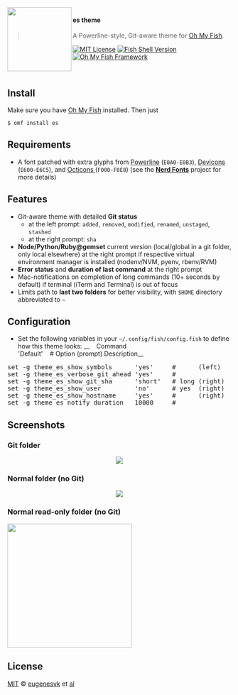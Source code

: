 <img src="https://cdn.rawgit.com/oh-my-fish/oh-my-fish/e4f1c2e0219a17e2c748b824004c8d0b38055c16/docs/logo.svg" align="left" width="144px" height="144px"/>

#### es theme
> A Powerline-style, Git-aware theme for [Oh My Fish][omf-link].

[![MIT License][license-badge]](/LICENSE)
[![Fish Shell Version][fish-version-badge]](https://fishshell.com)
[![Oh My Fish Framework][omf-badge]](https://www.github.com/oh-my-fish/oh-my-fish)

<br/>

## Install
Make sure you have [Oh My Fish][omf-link] installed. Then just
```fish
$ omf install es
```

## Requirements
* A font patched with extra glyphs from [Powerline](https://github.com/powerline/fonts) (`E0A0-E0B3`), [Devicons][font-devicons] (`E600-E6C5`), and [Octicons ][font-octicons] (`F000-F0E8`) (see the [__Nerd Fonts__](https://github.com/ryanoasis/nerd-fonts) project for more details)

## Features

* Git-aware theme with detailed __Git status__
  - at the left prompt: `added`, `removed`, `modified`, `renamed`, `unstaged`, `stashed`
  - at the right prompt: `sha`
* __Node/Python/Ruby@gemset__ current version (local/global in a git folder, only local elsewhere) at the right prompt if respective virtual environment manager is installed (nodenv/NVM, pyenv, rbenv/RVM)
* __Error status__ and __duration of last command__ at the right prompt
* Mac-notifications on completion of long commands (10+&nbsp;seconds by default) if terminal (iTerm and Terminal) is out of focus
* Limits path to __last two folders__ for better visibility, with `$HOME` directory abbreviated to `~`

## Configuration
* Set the following variables in your `~/.config/fish/config.fish` to define how this theme looks:
__    Command                                            'Default'    # Option (prompt) Description__
<pre>
set -g theme_es_show_symbols      'yes'     #      (left)   Show pre-path symbols, e.g. read-only
set -g theme_es_verbose_git_ahead 'yes'     #
set -g theme_es_show_git_sha      'short'   # long (right)  Show git sha (short/long)
set -g theme_es_show_user         'no'      # yes  (right)  Show username
set -g theme_es_show_hostname     'yes'     #      (right)  Show hostname on SSH connections
set -g theme_es_notify_duration   10000     #               Time threshold (in ms) for a long command
</pre>

## Screenshots

### __Git folder__
<p align="center">
<img src="https://github.com/oh-my-fish/theme-es/blob/master/Fish%20Prompt%20Git-es.png?raw=true">
</p>

### __Normal folder (no Git)__
<p align="center">
<img src="https://github.com/oh-my-fish/theme-es/blob/master/Fish%20Prompt%20NoGit-es.png?raw=true">
</p>

### __Normal read-only folder (no Git)__
<p align="left">
<img src="https://github.com/oh-my-fish/theme-es/blob/master/Fish%20Prompt%20NoGit%20Read-only-es.png?raw=true" width="280">
</p>

## License

[MIT][mit] © [eugenesvk][author] et [al][contributors]

[mit]:               	https://opensource.org/licenses/MIT
[author]:            	https://github.com/eugenesvk
[contributors]:      	https://github.com/oh-my-fish/theme-es/graphs/contributors
[omf-link]:          	https://www.github.com/oh-my-fish/oh-my-fish
[license-badge]:     	https://img.shields.io/badge/license-MIT-007EC7.svg?style=flat-square
[fish-version-badge]:	https://img.shields.io/badge/fish-v3.0.0-007EC7.svg?style=flat-square
[omf-badge]:         	https://img.shields.io/badge/Oh%20My%20Fish-Framework-007EC7.svg?style=flat-square

[font-awesome]:                          	https://github.com/FortAwesome/Font-Awesome
[font-devicons]:                         	https://vorillaz.github.io/devicons/
[font-octicons]:                         	https://github.com/primer/octicons
[font-material-design-icons]:            	https://github.com/Templarian/MaterialDesign
[font-weather]:                          	https://github.com/erikflowers/weather-icons
[font-ryanoasis-powerline-extra-symbols]:	https://github.com/ryanoasis/powerline-extra-symbols
